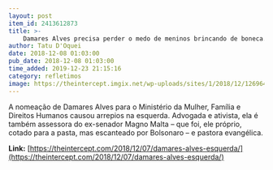 ```yaml
---
layout: post
item_id: 2413612873
title: >-
    Damares Alves precisa perder o medo de meninos brincando de boneca. E a esquerda precisa conversar com ela.
author: Tatu D'Oquei
date: 2018-12-08 01:03:00
pub_date: 2018-12-08 01:03:00
time_added: 2019-12-23 21:15:16
category: refletimos
image: https://theintercept.imgix.net/wp-uploads/sites/1/2018/12/12696497-high-1544204728-e1544205057194.jpeg?auto=compress%2Cformat&q=90&fit=crop&w=1200&h=800
---
```


A nomeação de Damares Alves para o Ministério da Mulher, Família e Direitos Humanos causou arrepios na esquerda. Advogada e ativista, ela é também assessora do ex-senador Magno Malta – que foi, ele próprio, cotado para a pasta, mas escanteado por Bolsonaro – e pastora evangélica.

**Link:** [https://theintercept.com/2018/12/07/damares-alves-esquerda/](https://theintercept.com/2018/12/07/damares-alves-esquerda/)


